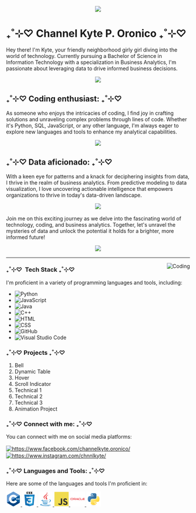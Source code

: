 <div align="center">
    <img src="https://i.gifer.com/origin/61/61a5b9e8938f261f19e5ce8308b03fa6_w200.gif" height="120px" />
</div>

# ₊˚⊹♡ Channel Kyte P. Oronico ₊˚⊹♡

Hey there! I'm Kyte, your friendly neighborhood girly girl diving into the world of technology. Currently pursuing a Bachelor of Science in Information Technology with a specialization in Business Analytics, I'm passionate about leveraging data to drive informed business decisions.

<div align="center">
    <img src="https://i.gifer.com/origin/e6/e6d694a154e6a32ec788b2c7af02c6bd_w200.gif" height="120px" />
</div>

## ₊˚⊹♡ Coding enthusiast: ₊˚⊹♡

As someone who enjoys the intricacies of coding, I find joy in crafting solutions and unraveling complex problems through lines of code. Whether it's Python, SQL, JavaScript, or any other language, I'm always eager to explore new languages and tools to enhance my analytical capabilities.

<div align="center">
    <img src="https://media.tenor.com/7J2uWf56KB0AAAAj/hello-kitty-kawaii.gif" height="120px" />
</div>

## ₊˚⊹♡ Data aficionado: ₊˚⊹♡

With a keen eye for patterns and a knack for deciphering insights from data, I thrive in the realm of business analytics. From predictive modeling to data visualization, I love uncovering actionable intelligence that empowers organizations to thrive in today's data-driven landscape.

<div align="center">
    <img src="https://pa1.aminoapps.com/6631/fae15df194940a1d5a7ccb3016f24389b36d9dde_00.gif" height="120px" />
</div>

Join me on this exciting journey as we delve into the fascinating world of technology, coding, and business analytics. Together, let's unravel the mysteries of data and unlock the potential it holds for a brighter, more informed future!

<div align="center">
    <img src="https://64.media.tumblr.com/52b922e9dd5f9555a7ae55c52670b4a3/99b49a12a4cd2341-38/s540x810/cf9bcf58b9252291330b52022114ef34578a0f12.gif" height="120px" />
</div>

---

<img alt="Coding" src="https://media0.giphy.com/media/nFLW7PNGgN3lI68rdv/giphy.gif?cid=790b761159f139zi8l4l4jdyaxb8nq6lihcgnjj55wdcru5g&ep=v1_gifs_search&rid=giphy.gif&ct=g" align="right"/>

### ₊˚⊹♡ &nbsp;Tech Stack  ₊˚⊹♡ 

I'm proficient in a variety of programming languages and tools, including:

- ![Python](https://img.shields.io/badge/-Python-05122A?style=flat&logo=python)
- ![JavaScript](https://img.shields.io/badge/-JavaScript-05122A?style=flat&logo=javascript)
- ![Java](https://img.shields.io/badge/-Java-05122A?style=flat&logo=Java&logoColor=FFA518)
- ![C++](https://img.shields.io/badge/-C++-05122A?style=flat&logo=C%2B%2B&logoColor=00599C)
- ![HTML](https://img.shields.io/badge/-HTML-05122A?style=flat&logo=HTML5)
- ![CSS](https://img.shields.io/badge/-CSS-05122A?style=flat&logo=CSS3&logoColor=1572B6)
- ![GitHub](https://img.shields.io/badge/-GitHub-05122A?style=flat&logo=github)
- ![Visual Studio Code](https://img.shields.io/badge/-Visual%20Studio%20Code-05122A?style=flat&logo=visual-studio-code&logoColor=007ACC)

### ₊˚⊹♡ Projects ₊˚⊹♡ 

1. Bell
2. Dynamic Table
3. Hover
4. Scroll Indicator
5. Technical 1
6. Technical 2
7. Technical 3
8. Animation Project

### ₊˚⊹♡ Connect with me: ₊˚⊹♡

You can connect with me on social media platforms:

<p align="left">
    <a href="https://fb.com/https://web.facebook.com/channelkyte.oronico//" target="blank"><img align="center" src="https://raw.githubusercontent.com/rahuldkjain/github-profile-readme-generator/master/src/images/icons/Social/facebook.svg" alt="https://www.facebook.com/channelkyte.oronico/" height="30" width="40" /></a>
    <a href="https://instagram.com/https://www.instagram.com/chnnlkyte/" target="blank"><img align="center" src="https://raw.githubusercontent.com/rahuldkjain/github-profile-readme-generator/master/src/images/icons/Social/instagram.svg" alt="https://www.instagram.com/chnnlkyte/" height="30" width="40" /></a>
</p>

### ₊˚⊹♡ Languages and Tools: ₊˚⊹♡

Here are some of the languages and tools I'm proficient in:

<p align="left">
    <a href="https://www.w3schools.com/cpp/" target="_blank" rel="noreferrer"> <img src="https://raw.githubusercontent.com/devicons/devicon/master/icons/cplusplus/cplusplus-original.svg" alt="cplusplus" width="40" height="40"/> </a>
    <a href="https://www.w3schools.com/css/" target="_blank" rel="noreferrer"> <img src="https://raw.githubusercontent.com/devicons/devicon/master/icons/css3/css3-original-wordmark.svg" alt="css3" width="40" height="40"/> </a>
    <a href="https://www.java.com" target="_blank" rel="noreferrer"> <img src="https://raw.githubusercontent.com/devicons/devicon/master/icons/java/java-original.svg" alt="java" width="40" height="40"/> </a>
    <a href="https://developer.mozilla.org/en-US/docs/Web/JavaScript" target="_blank" rel="noreferrer"> <img src="https://raw.githubusercontent.com/devicons/devicon/master/icons/javascript/javascript-original.svg" alt="javascript" width="40" height="40"/> </a>
    <a href="https://www.oracle.com/" target="_blank" rel="noreferrer"> <img src="https://raw.githubusercontent.com/devicons/devicon/master/icons/oracle/oracle-original.svg" alt="oracle" width="40" height="40"/> </a>
    <a href="https://www.python.org" target="_blank" rel="noreferrer"> <img src="https://raw.githubusercontent.com/devicons/devicon/master/icons/python/python-original.svg" alt="python" width="40" height="40"/> </a>
</p>

